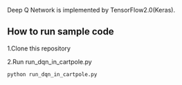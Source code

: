 Deep Q Network is implemented by TensorFlow2.0(Keras).

## How to run sample code

1.Clone this repository

2.Run run_dqn_in_cartpole.py

```
python run_dqn_in_cartpole.py
```


